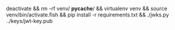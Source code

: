 deactivate && rm -rf venv/ __pycache__/ && virtualenv venv && source venv/bin/activate.fish && pip install -r requirements.txt && ./jwks.py ../keys/jwt-key.pub
